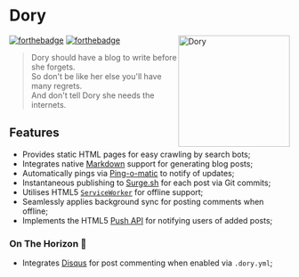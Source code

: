 # Dory

<a href="https://github.com/Wildhoney/Dory">
    <img width="200" align="right" title="Dory" alt="Dory"
         src="http://vignette2.wikia.nocookie.net/disney/images/e/ef/Dory-FN.png/revision/latest?cb=20131111070226" />
</a>

[![forthebadge](http://forthebadge.com/images/badges/built-with-love.svg)](http://forthebadge.com)
[![forthebadge](http://forthebadge.com/images/badges/makes-people-smile.svg)](http://forthebadge.com)

> Dory should have a blog to write before she forgets.<br />
> So don't be like her else you'll have many regrets.<br />
> And don't tell Dory she needs the internets.

## Features

* Provides static HTML pages for easy crawling by search bots;
* Integrates native [Markdown](https://github.com/evilstreak/markdown-js) support for generating blog posts;
* Automatically pings via [Ping-o-matic](http://pingomatic.com/) to notify of updates;
* Instantaneous publishing to [Surge.sh](http://surge.sh/) for each post via Git commits;
* Utilises HTML5 [`ServiceWorker`](https://developer.mozilla.org/en-US/docs/Web/API/Service_Worker_API) for offline support;
* Seamlessly applies background sync for posting comments when offline;
* Implements the HTML5 [Push API](https://developer.mozilla.org/en/docs/Web/API/Push_API) for notifying users of added posts;

### On The Horizon 🌅

* Integrates [Disqus](https://disqus.com/) for post commenting when enabled via `.dory.yml`;
